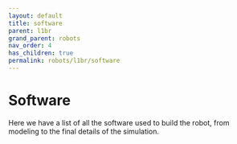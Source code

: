 ```yaml
---
layout: default
title: software
parent: l1br
grand_parent: robots
nav_order: 4
has_children: true
permalink: robots/l1br/software
---
```


# Software

Here we have a list of all the software used to build the robot, from modeling to the final details of the simulation.